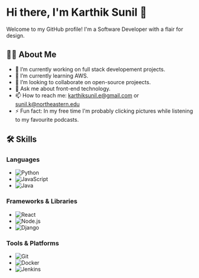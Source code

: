 # Hi there, I'm Karthik Sunil 👋

Welcome to my GitHub profile! I'm a Software Developer with a flair for design. 

## 🧑‍💻 About Me

- 🔭 I’m currently working on full stack developement projects.
- 🌱 I’m currently learning AWS.
- 👯 I’m looking to collaborate on open-source projeects.
- 💬 Ask me about front-end technology.
- 📫 How to reach me: karthiksunil.e@gmail.com or sunil.k@northeastern.edu
- ⚡ Fun fact: In my free time I'm probably clicking pictures while listening to my favourite podcasts.

## 🛠️ Skills

### Languages
- ![Python](https://img.shields.io/badge/-Python-3776AB?style=flat&logo=python&logoColor=white)
- ![JavaScript](https://img.shields.io/badge/-JavaScript-F7DF1E?style=flat&logo=javascript&logoColor=black)
- ![Java](https://img.shields.io/badge/-Java-007396?style=flat&logo=java&logoColor=white)

### Frameworks & Libraries
- ![React](https://img.shields.io/badge/-React-61DAFB?style=flat&logo=react&logoColor=white)
- ![Node.js](https://img.shields.io/badge/-Node.js-339933?style=flat&logo=node.js&logoColor=white)
- ![Django](https://img.shields.io/badge/-Django-092E20?style=flat&logo=django&logoColor=white)

### Tools & Platforms
- ![Git](https://img.shields.io/badge/-Git-F05032?style=flat&logo=git&logoColor=white)
- ![Docker](https://img.shields.io/badge/-Docker-2496ED?style=flat&logo=docker&logoColor=white)
- ![Jenkins](https://img.shields.io/badge/-Jenkins-D24939?style=flat&logo=jenkins&logoColor=white)
